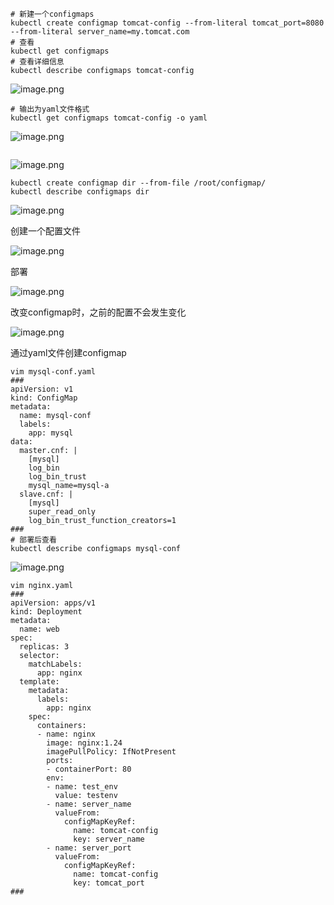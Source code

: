 ```shell
# 新建一个configmaps
kubectl create configmap tomcat-config --from-literal tomcat_port=8080 --from-literal server_name=my.tomcat.com
# 查看
kubectl get configmaps
# 查看详细信息
kubectl describe configmaps tomcat-config
```
![image.png](https://gitee.com/zhaojiedong/img/raw/master/202408021003846.png)

```shell
# 输出为yaml文件格式
kubectl get configmaps tomcat-config -o yaml
```
![image.png](https://gitee.com/zhaojiedong/img/raw/master/202408021004552.png)

```shell

```
![image.png](https://gitee.com/zhaojiedong/img/raw/master/202408021008482.png)
```shell
kubectl create configmap dir --from-file /root/configmap/
kubectl describe configmaps dir 
```
![image.png](https://gitee.com/zhaojiedong/img/raw/master/202408021009564.png)

创建一个配置文件

![image.png](https://gitee.com/zhaojiedong/img/raw/master/202408021010111.png)

部署

![image.png](https://gitee.com/zhaojiedong/img/raw/master/202408021010654.png)

改变configmap时，之前的配置不会发生变化

![image.png](https://gitee.com/zhaojiedong/img/raw/master/202408021011924.png)

通过yaml文件创建configmap

```shell
vim mysql-conf.yaml 
###
apiVersion: v1
kind: ConfigMap
metadata:
  name: mysql-conf
  labels:
    app: mysql
data:
  master.cnf: |
    [mysql]
    log_bin
    log_bin_trust
    mysql_name=mysql-a
  slave.cnf: |
    [mysql]
    super_read_only
    log_bin_trust_function_creators=1
###
# 部署后查看
kubectl describe configmaps mysql-conf
```
![image.png](https://gitee.com/zhaojiedong/img/raw/master/202408021018904.png)

```shell
vim nginx.yaml
###
apiVersion: apps/v1
kind: Deployment
metadata: 
  name: web
spec:
  replicas: 3
  selector:
    matchLabels:
      app: nginx
  template:
    metadata:
      labels:
        app: nginx
    spec:
      containers:
      - name: nginx
        image: nginx:1.24
        imagePullPolicy: IfNotPresent
        ports:
        - containerPort: 80
        env:
        - name: test_env
          value: testenv
        - name: server_name
          valueFrom:
            configMapKeyRef:
              name: tomcat-config
              key: server_name
        - name: server_port
          valueFrom:
            configMapKeyRef:
              name: tomcat-config
              key: tomcat_port
###
```